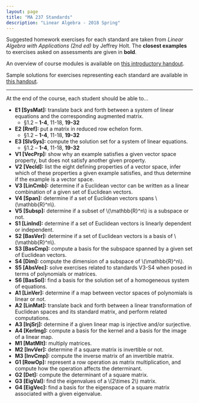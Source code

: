```yaml
---
layout: page
title: "MA 237 Standards"
description: "Linear Algebra - 2018 Spring"
---
```


Suggested homework exercises for each standard are taken from
*Linear Algebra with Applications (2nd ed)* by Jeffrey Holt.
The **closest examples** to exercises asked on assessments are given in
**bold**.

An overview of course modules is available on
[this introductory handout](../pdf/handout-I.pdf).

Sample solutions for exercises representing each standard are
available in [this handout](../pdf/sample-exercises.pdf).

---

At the end of the course, each student should be able to...

- **E1 [SysMat]:**
  translate back and forth between a system of linear equations
  and the corresponding augmented matrix.
    - §1.2 – **1-4**, 11-18, **19-32**
- **E2 [Rref]:**
  put a matrix in reduced row echelon form.
    - §1.2 – **1-4**, 11-18, **19-32**
- **E3 [SlvSys]:**
  compute the solution set for a system of linear equations.
    - §1.2 – **1-4**, 11-18, **19-32**
- **V1 [VecPrp]:**
  show why an example satisfies a given vector space property, but does not satisfy another given property.
- **V2 [VecId]:**
  list the eight defining properties of a vector space, infer which of these properties a given example satisfies, and thus determine if the example is a vector space.
- **V3 [LinCmb]:**
  determine if a Euclidean vector can be written as a linear combination of a given set of Euclidean vectors.
- **V4 [Span]:**
  determine if a set of Euclidean vectors spans \\(\mathbb{R}^n\\).
- **V5 [Subsp]:**
  determine if a subset of \\(\mathbb{R}^n\\) is a subspace or not.
- **S1 [LinInd]:**
  determine if a set of Euclidean vectors is linearly dependent or
  independent.
- **S2 [BasVer]:**
  determine if a set of Euclidean vectors is a basis of \\(\mathbb{R}^n\\).
- **S3 [BasCmp]:**
  compute a basis for the subspace spanned by a given set of Euclidean
  vectors.
- **S4 [Dim]:**
  compute the dimension of a subspace of \\(\mathbb{R}^n\\).
- **S5 [AbsVec]:**
  solve exercises related to standards V3-S4 when posed in terms of
  polynomials or matrices.
- **S6 [BasSol]:**
  find a basis for the solution set of a homogeneous system of equations.
- **A1 [LinVer]:**
  determine if a map between vector spaces of polynomials is linear or not.
- **A2 [LinMat]:**
  translate back and forth between a
  linear transformation of Euclidean spaces and its standard matrix, and
  perform related computations.
- **A3 [InjSrj]:**
  determine if a given linear map is injective and/or surjective.
- **A4 [KerImg]:**
  compute a basis for the kernel and a basis for the image of a linear map.
- **M1 [MatMlt]:**
  multiply matrices.
- **M2 [InvVer]:**
  determine if a square matrix is invertible or not.
- **M3 [InvCmp]:**
  compute the inverse matrix of an invertible matrix.
- **G1 [RowOp]:**
  represent a row operation as matrix multiplication, and compute how the operation affects the determinant.
- **G2 [Det]:**
  compute the determinant of a square matrix.
- **G3 [EigVal]:**
  find the eigenvalues of a \\(2\times 2\\) matrix.
- **G4 [EigVec]:**
  find a basis for the eigenspace of a square matrix associated with a given eigenvalue.
